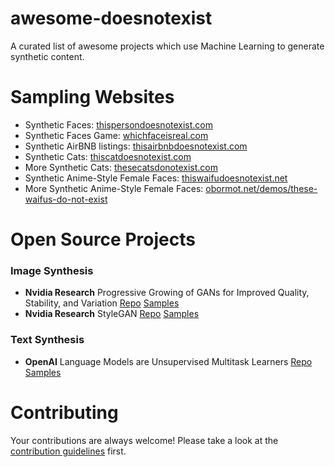 # awesome-doesnotexist
A curated list of awesome projects which use Machine Learning to generate synthetic content.

# Sampling Websites
- Synthetic Faces: [thispersondoesnotexist.com](http://www.thispersondoesnotexist.com)
- Synthetic Faces Game: [whichfaceisreal.com](http://www.whichfaceisreal.com/)
- Synthetic AirBNB listings: [thisairbnbdoesnotexist.com](http://www.thisairbnbdoesnotexist.com)
- Synthetic Cats: [thiscatdoesnotexist.com](https://thiscatdoesnotexist.com/)
- More Synthetic Cats: [thesecatsdonotexist.com](http://thesecatsdonotexist.com/)
- Synthetic Anime-Style Female Faces: [thiswaifudoesnotexist.net](http://www.thiswaifudoesnotexist.net/index.html)
- More Synthetic Anime-Style Female Faces: [obormot.net/demos/these-waifus-do-not-exist](https://www.obormot.net/demos/these-waifus-do-not-exist-alt)

# Open Source Projects
### Image Synthesis
- **Nvidia Research** Progressive Growing of GANs for Improved Quality, Stability, and Variation [Repo](https://github.com/tkarras/progressive_growing_of_gans) [Samples](https://drive.google.com/drive/folders/1j6uZ_a6zci0HyKZdpDq9kSa8VihtEPCp)
- **Nvidia Research** StyleGAN [Repo](https://github.com/NVlabs/stylegan) [Samples](https://drive.google.com/drive/folders/100DJ0QXyG89HZzB4w2Cbyf4xjNK54cQ1)
### Text Synthesis
- **OpenAI** Language Models are Unsupervised Multitask Learners [Repo](https://github.com/openai/gpt-2) [Samples](https://blog.openai.com/better-language-models/)

# Contributing

Your contributions are always welcome! Please take a look at the [contribution guidelines](https://github.com/paubric/awesome-doesnotexist/blob/master/CONTRIBUTING.md) first.
